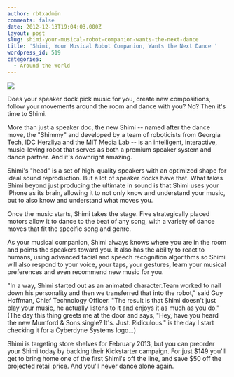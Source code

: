 ```yaml
---
author: rbtxadmin
comments: false
date: 2012-12-13T19:04:03.000Z
layout: post
slug: shimi-your-musical-robot-companion-wants-the-next-dance
title: 'Shimi, Your Musical Robot Companion, Wants the Next Dance '
wordpress_id: 519
categories:
  - Around the World
---
```


![](http://dsc.discovery.com/pdi/files/2012/09/Shimi-Music-Robot1.jpg)

Does your speaker dock pick music for you, create new compositions, follow your movements around the room and dance with you? No? Then it's time to Shimi.

More than just a speaker doc, the new Shimi -- named after the dance move, the "Shimmy" and developed by a team of roboticists from Georgia Tech, IDC Herzliya and the MIT Media Lab -- is an intelligent, interactive, music-loving robot that serves as both a premium speaker system and dance partner. And it's downright amazing.

Shimi's "head" is a set of high-quality speakers with an optimized shape for ideal sound reproduction. But a lot of speaker docks have that. What takes Shimi beyond just producing the ultimate in sound is that Shimi uses your iPhone as its brain, allowing it to not only know and understand your music, but to also know and understand what moves you.

Once the music starts, Shimi takes the stage. Five strategically placed motors allow it to dance to the beat of any song, with a variety of dance moves that fit the specific song and genre.

As your musical companion, Shimi always knows where you are in the room and points the speakers toward you. It also has the ability to react to humans, using advanced facial and speech recognition algorithms so Shimi will also respond to your voice, your taps, your gestures, learn your musical preferences and even recommend new music for you.

"In a way, Shimi started out as an animated character.Team worked to nail down his personality and then we transferred that into the robot," said Guy Hoffman, Chief Technology Officer. "The result is that Shimi doesn't just play your music, he actually listens to it and enjoys it as much as you do." (The day this thing greets me at the door and says, "Hey, have you heard the new Mumford & Sons single? It's. Just. Ridiculous." is the day I start checking it for a Cyberdyne Systems logo...)

Shimi is targeting store shelves for February 2013, but you can preorder your Shimi today by backing their Kickstarter campaign. For just $149 you'll get to bring home one of the first Shimi's off the line, and save $50 off the projected retail price. And you'll never dance alone again.
